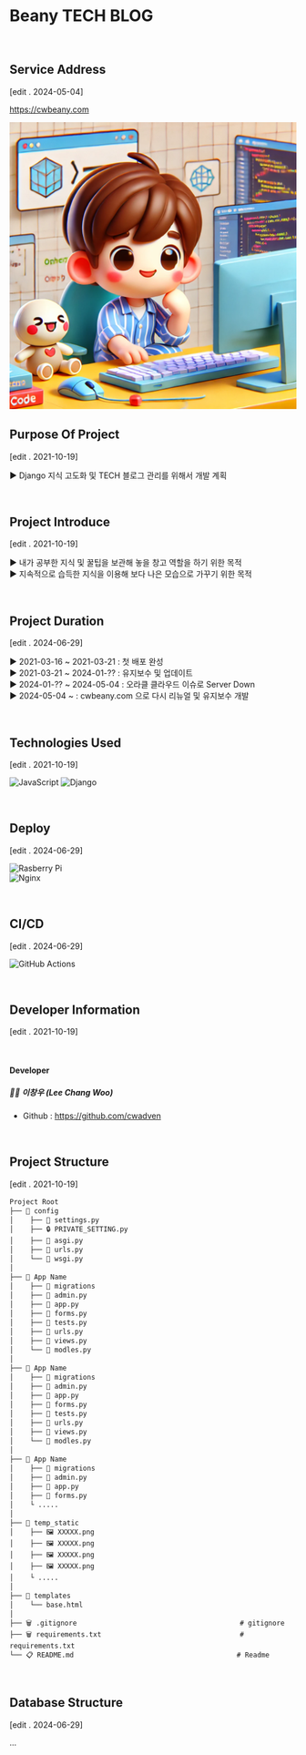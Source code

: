 # Beany TECH BLOG

<br>

## Service Address

[edit . 2024-05-04]

https://cwbeany.com

<img alt="logo.png" src="https://github.com/cwadven/cwbeany/blob/master/docs/logos/main_logo.webp?raw=true" style="width=100%; max-width=500px" />

<br>

## Purpose Of Project

[edit . 2021-10-19]

▶ Django 지식 고도화 및 TECH 블로그 관리를 위해서 개발 계획

<br>

## Project Introduce

[edit . 2021-10-19]

▶ 내가 공부한 지식 및 꿀팁을 보관해 놓을 창고 역할을 하기 위한 목적
<br>
▶ 지속적으로 습득한 지식을 이용해 보다 나은 모습으로 가꾸기 위한 목적

<br>

## Project Duration

[edit . 2024-06-29]

▶ 2021-03-16 ~ 2021-03-21 : 첫 배포 완성
<br>
▶ 2021-03-21 ~ 2024-01-?? : 유지보수 및 업데이트
<br>
▶ 2024-01-?? ~ 2024-05-04 : 오라클 클라우드 이슈로 Server Down
<br>
▶ 2024-05-04 ~ : cwbeany.com 으로 다시 리뉴얼 및 유지보수 개발

<br>

## Technologies Used

[edit . 2021-10-19]

![JavaScript](https://img.shields.io/badge/javascript-%23323330.svg?style=for-the-badge&logo=javascript&logoColor=%23F7DF1E) ![Django](https://img.shields.io/badge/django-%23092E20.svg?style=for-the-badge&logo=django&logoColor=white)

<br>

## Deploy

[edit . 2024-06-29]

![Rasberry Pi](https://img.shields.io/badge/Raspberry_Pi-%23C51A4A.svg?style=for-the-badge&logo=Raspberry-Pi&logoColor=white) <br>
![Nginx](https://img.shields.io/badge/nginx-%23009639.svg?style=for-the-badge&logo=nginx&logoColor=white) <br>

<br>

## CI/CD

[edit . 2024-06-29]

![GitHub Actions](https://img.shields.io/badge/githubactions-%232671E5.svg?style=for-the-badge&logo=githubactions&logoColor=white)

<br>

## Developer Information

[edit . 2021-10-19]

<br>

#### Developer

##### 👨‍🦱 이창우 (Lee Chang Woo)

- Github : https://github.com/cwadven

<br>

## Project Structure

[edit . 2021-10-19]

```
Project Root
├── 📂 config
│    ├── 📜 settings.py
│    ├── 🔒 PRIVATE_SETTING.py
│    ├── 📜 asgi.py
│    ├── 📜 urls.py
│    └── 📜 wsgi.py
│
├── 📂 App Name
│    ├── 📂 migrations                                                      
│    ├── 📜 admin.py                                
│    ├── 📜 app.py
│    ├── 📜 forms.py
│    ├── 📜 tests.py
│    ├── 📜 urls.py
│    ├── 📜 views.py
│    └── 📜 modles.py                                     
│
├── 📂 App Name
│    ├── 📂 migrations                                     
│    ├── 📜 admin.py                                  
│    ├── 📜 app.py
│    ├── 📜 forms.py
│    ├── 📜 tests.py
│    ├── 📜 urls.py
│    ├── 📜 views.py
│    └── 📜 modles.py  
│  
├── 📂 App Name
│    ├── 📂 migrations                                     
│    ├── 📜 admin.py                                  
│    ├── 📜 app.py
│    ├── 📜 forms.py
│    └ .....
│
├── 📂 temp_static
│    ├── 🖼 XXXXX.png                                     
│    ├── 🖼 XXXXX.png                                  
│    ├── 🖼 XXXXX.png
│    ├── 🖼 XXXXX.png
│    └ .....
│
├── 📂 templates
│    └── base.html    
│
├── 🗑 .gitignore                                        # gitignore
├── 🗑 requirements.txt                                  # requirements.txt
└── 📋 README.md                                        # Readme
```

<br>

## Database Structure

[edit . 2024-06-29]

...
